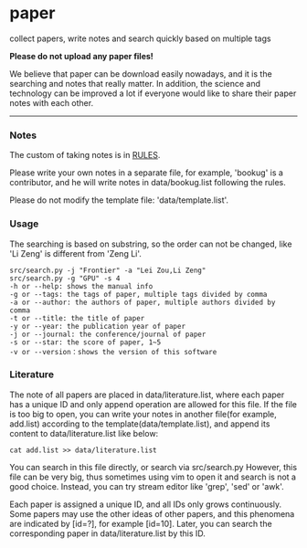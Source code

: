 # paper

collect papers, write notes and search quickly based on multiple tags

**Please do not upload any paper files!**

We believe that paper can be download easily nowadays, and it is the searching and notes that really matter.
In addition, the science and technology can be improved a lot if everyone would like to share their paper notes with each other.

---

### Notes

The custom of taking notes is in [RULES](data/README.md).

Please write your own notes in a separate file, for example, 'bookug' is a contributor, and he will write notes in data/bookug.list following the rules.

Please do not modify the template file: 'data/template.list'.

### Usage

The searching is based on substring, so the order can not be changed, like 'Li Zeng' is different from 'Zeng Li'.

```
src/search.py -j "Frontier" -a "Lei Zou,Li Zeng"
src/search.py -g "GPU" -s 4
-h or --help: shows the manual info
-g or --tags: the tags of paper, multiple tags divided by comma
-a or --author: the authors of paper, multiple authors divided by comma
-t or --title: the title of paper
-y or --year: the publication year of paper
-j or --journal: the conference/journal of paper
-s or --star: the score of paper, 1~5
-v or --version：shows the version of this software
```

### Literature

The note of all papers are placed in data/literature.list, where each paper has a unique ID and only append operation are allowed for this file.
If the file is too big to open, you can write your notes in another file(for example, add.list) according to the template(data/template.list), and append its content to data/literature.list like below:
```
cat add.list >> data/literature.list
```

You can search in this file directly, or search via src/search.py
However, this file can be very big, thus sometimes using vim to open it and search is not a good choice.
Instead, you can try stream editor like 'grep', 'sed' or 'awk'.

Each paper is assigned a unique ID, and all IDs only grows continuously.
Some papers may use the other ideas of other papers, and this phenomena are indicated by [id=?], for example [id=10].
Later, you can search the corresponding paper in data/literature.list by this ID.

